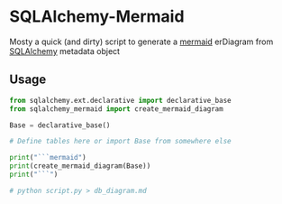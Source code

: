 # SQLAlchemy-Mermaid

Mosty a quick (and dirty) script to generate a [mermaid](https://mermaid-js.github.io/mermaid/) erDiagram from [SQLAlchemy](https://github.com/sqlalchemy/sqlalchemy) metadata object

## Usage

```python
from sqlalchemy.ext.declarative import declarative_base
from sqlalchemy_mermaid import create_mermaid_diagram

Base = declarative_base()

# Define tables here or import Base from somewhere else

print("```mermaid")
print(create_mermaid_diagram(Base))
print("```")

# python script.py > db_diagram.md
```
